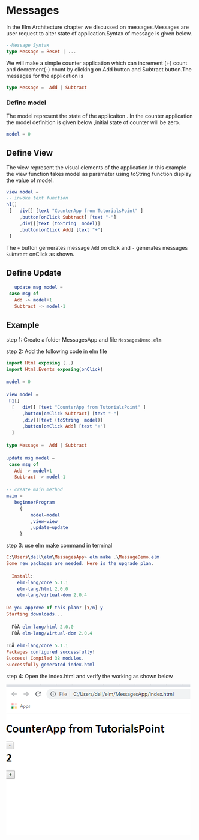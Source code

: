 # Messages

In the Elm Architecture chapter we discussed on messages.Messages are user request to alter state of application.Syntax of message is given below.

```elm
--Message Syntax
type Message = Reset | ...
```

We will make a simple counter application which can increment (+) count and decrement(-) count by clicking on Add button and Subtract button.The messages for the application is

```elm
type Message =  Add | Subtract
```

### Define model

The model represent the state of the applicaiton . In the counter application the model definition is given below ,initial state of counter will be zero.

```elm
model = 0
```

## Define View

 The view represent the visual elements of the application.In this example the view function takes model as parameter using toString function display the value of model.

 ```elm
view model =
-- invoke text function
 h1[]
  [   div[] [text "CounterApp from TutorialsPoint" ]
      ,button[onClick Subtract] [text "-"]
      ,div[][text (toString  model)]
      ,button[onClick Add] [text "+"]
  ]

 ```

The `+` button gernerates message `Add` on click and `-` generates messages `Subtract` onClick as shown.

## Define Update

```elm
   update msg model =
 case msg of
   Add -> model+1
   Subtract -> model-1
```

## Example

step 1: Create a folder MessagesApp and file `MessagesDemo.elm`

step 2: Add the following code in elm file

```elm
import Html exposing (..)
import Html.Events exposing(onClick)

model = 0

view model =
 h1[]
  [   div[] [text "CounterApp from TutorialsPoint" ]
      ,button[onClick Subtract] [text "-"]
      ,div[][text (toString  model)]
      ,button[onClick Add] [text "+"]
  ]

type Message =  Add | Subtract

update msg model =
 case msg of 
   Add -> model+1
   Subtract -> model-1

-- create main method
main =
   beginnerProgram
     {
         model=model
         ,view=view
         ,update=update
     }

```

step 3:  use elm make command in terminal

```elm
C:\Users\dell\elm\MessagesApp> elm make .\MessageDemo.elm
Some new packages are needed. Here is the upgrade plan.

  Install:
    elm-lang/core 5.1.1
    elm-lang/html 2.0.0
    elm-lang/virtual-dom 2.0.4

Do you approve of this plan? [Y/n] y
Starting downloads...

  ΓùÅ elm-lang/html 2.0.0
  ΓùÅ elm-lang/virtual-dom 2.0.4

ΓùÅ elm-lang/core 5.1.1
Packages configured successfully!
Success! Compiled 38 modules.
Successfully generated index.html

```

step 4: Open the index.html and verify the working as shown below

!["Messages"](https://github.com/kannans89/ElmRepo/blob/master/images/17_counter_messagesapp.PNG?raw=true)